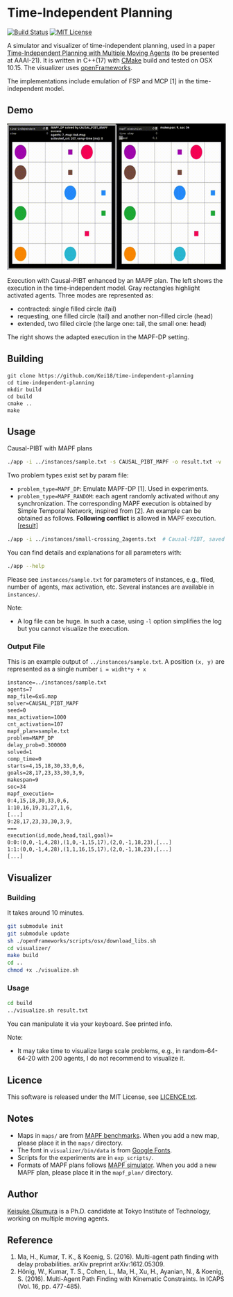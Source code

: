 Time-Independent Planning
===
[![Build Status](https://travis-ci.com/Kei18/time-independent-planning.svg?token=NJ5EpN7k73FqKbLee887&branch=master)](https://travis-ci.com/Kei18/time-independent-planning)
[![MIT License](http://img.shields.io/badge/license-MIT-blue.svg?style=flat)](LICENCE.txt)

A simulator and visualizer of time-independent planning, used in a paper [Time-Independent Planning with Multiple Moving Agents](https://arxiv.org/abs/2005.13187) (to be presented at AAAI-21).
It is written in C++(17) with [CMake](https://cmake.org/) build and tested on OSX 10.15.
The visualizer uses [openFrameworks](https://openframeworks.cc).

The implementations include emulation of FSP and MCP [1] in the time-independent model.

## Demo
![demo in small filed](/material/sample.gif)

Execution with Causal-PIBT enhanced by an MAPF plan.
The left shows the execution in the time-independent model.
Gray rectangles highlight activated agents.
Three modes are represented as:
- contracted: single filled circle (tail)
- requesting, one filled circle (tail) and another non-filled circle (head)
- extended, two filled circle (the large one: tail, the small one: head)

The right shows the adapted execution in the MAPF-DP setting.

## Building

```
git clone https://github.com/Kei18/time-independent-planning
cd time-independent-planning
mkdir build
cd build
cmake ..
make
```

## Usage
Causal-PIBT with MAPF plans
```sh
./app -i ../instances/sample.txt -s CAUSAL_PIBT_MAPF -o result.txt -v
```

Two problem types exist set by param file:
- `problem_type=MAPF_DP`: Emulate MAPF-DP [1]. Used in experiments.
- `problem_type=MAPF_RANDOM`: each agent randomly activated without any synchronization.
  The corresponding MAPF execution is obtained by Simple Temporal Network, inspired from [2].
  An example can be obtained as follows. __Following conflict__ is allowed in MAPF execution. [[result]](/material/small-crossing.gif)

```sh
./app -i ../instances/small-crossing_2agents.txt  # Causal-PIBT, saved in result.txt
```

You can find details and explanations for all parameters with:
```sh
./app --help
```

Please see `instances/sample.txt` for parameters of instances, e.g., filed, number of agents, max activation, etc.
Several instances are available in `instances/`.

Note:
- A log file can be huge. In such a case, using `-l` option simplifies the log but you cannot visualize the execution.

### Output File

This is an example output of `../instances/sample.txt`.
A position `(x, y)` are represented as a single number `i = widht*y + x`
```
instance=../instances/sample.txt
agents=7
map_file=6x6.map
solver=CAUSAL_PIBT_MAPF
seed=0
max_activation=1000
cnt_activation=107
mapf_plan=sample.txt
problem=MAPF_DP
delay_prob=0.300000
solved=1
comp_time=0
starts=4,15,18,30,33,0,6,
goals=28,17,23,33,30,3,9,
makespan=9
soc=34
mapf_execution=
0:4,15,18,30,33,0,6,
1:10,16,19,31,27,1,6,
[...]
9:28,17,23,33,30,3,9,
===
execution(id,mode,head,tail,goal)=
0:0:(0,0,-1,4,28),(1,0,-1,15,17),(2,0,-1,18,23),[...]
1:1:(0,0,-1,4,28),(1,1,16,15,17),(2,0,-1,18,23),[...]
[...]
```

## Visualizer

### Building
It takes around 10 minutes.
```sh
git submodule init
git submodule update
sh ./openFrameworks/scripts/osx/download_libs.sh
cd visualizer/
make build
cd ..
chmod +x ./visualize.sh
```

### Usage
```sh
cd build
../visualize.sh result.txt
```

You can manipulate it via your keyboard. See printed info.

Note:
- It may take time to visualize large scale problems, e.g., in random-64-64-20 with 200 agents, I do not recommend to visualize it.

## Licence
This software is released under the MIT License, see [LICENCE.txt](LICENCE.txt).

## Notes
- Maps in `maps/` are from [MAPF benchmarks](https://movingai.com/benchmarks/mapf.html).
  When you add a new map, please place it in the `maps/` directory.
- The font in `visualizer/bin/data` is from [Google Fonts](https://fonts.google.com/).
- Scripts for the experiments are in `exp_scripts/`.
- Formats of MAPF plans follows [MAPF simulator](https://kei18.github.io/mapf-IR/).
  When you add a new MAPF plan, please place it in the `mapf_plan/` directory.

## Author
[Keisuke Okumura](https://kei18.github.io) is a Ph.D. candidate at Tokyo Institute of Technology, working on multiple moving agents.

## Reference
1. Ma, H., Kumar, T. K., & Koenig, S. (2016).
   Multi-agent path finding with delay probabilities.
   arXiv preprint arXiv:1612.05309.
1. Hönig, W., Kumar, T. S., Cohen, L., Ma, H., Xu, H., Ayanian, N., & Koenig, S. (2016).
   Multi-Agent Path Finding with Kinematic Constraints.
   In ICAPS (Vol. 16, pp. 477-485).
